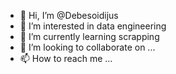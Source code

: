 - 👋 Hi, I’m @Debesoidijus
- 👀 I’m interested in data engineering
- 🌱 I’m currently learning scrapping
- 💞️ I’m looking to collaborate on ...
- 📫 How to reach me ...

<!---
Debesoidijus/Debesoidijus is a ✨ special ✨ repository because its `README.md` (this file) appears on your GitHub profile.
You can click the Preview link to take a look at your changes.
--->
